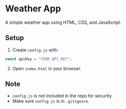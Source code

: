 # Weather App

A simple weather app using HTML, CSS, and JavaScript.

## Setup

1. Create `config.js` with:

```javascript
const apiKey = "YOUR_API_KEY";
```

2. Open `index.html` in your browser.

## Note

- `config.js` is not included in the repo for security.
- Make sure `config.js` is in `.gitignore`.
